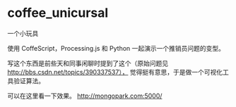 coffee_unicursal
================

一个小玩具

使用 CoffeScript，Processing.js 和 Python 一起演示一个推销员问题的变型。

写这个东西是前些天和同事闲聊时提到了这个（原始问题见 http://bbs.csdn.net/topics/390337537），
觉得挺有意思，于是做一个可视化工具验证算法。


可以在这里看一下效果。
http://mongopark.com:5000/



